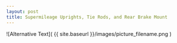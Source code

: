 ```yaml
---
layout: post
title: Supermileage Uprights, Tie Rods, and Rear Brake Mount
---
```


![Alternative Text]( {{ site.baseurl }}/images/picture_filename.png )
